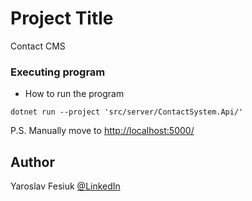 # Project Title

Contact CMS


### Executing program

* How to run the program
```
dotnet run --project 'src/server/ContactSystem.Api/'
```

P.S. Manually move to [http://localhost:5000/](http://localhost:5000/)



## Author

Yaroslav Fesiuk
[@LinkedIn](https://www.linkedin.com/in/yaroslav-fesiuk-2a28031a7/)
